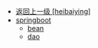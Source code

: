 - [返回上一级 [heibaiying]](notes/code/Phoenix/spring-boot-mybatis-phoenix/src/main/java/com/heibaiying/)
- [springboot](notes/code/Phoenix/spring-boot-mybatis-phoenix/src/main/java/com/heibaiying/springboot/)
  - [bean](notes/code/Phoenix/spring-boot-mybatis-phoenix/src/main/java/com/heibaiying/springboot/bean/)
  - [dao](notes/code/Phoenix/spring-boot-mybatis-phoenix/src/main/java/com/heibaiying/springboot/dao/)
